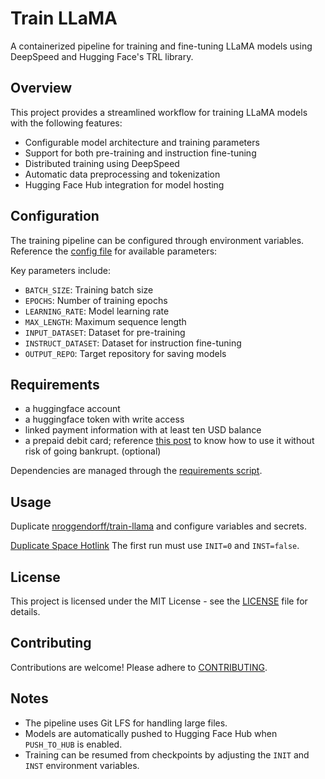 # Train LLaMA

A containerized pipeline for training and fine-tuning LLaMA models using DeepSpeed and Hugging Face's TRL library.

## Overview

This project provides a streamlined workflow for training LLaMA models with the following features:

- Configurable model architecture and training parameters
- Support for both pre-training and instruction fine-tuning
- Distributed training using DeepSpeed
- Automatic data preprocessing and tokenization
- Hugging Face Hub integration for model hosting

## Configuration

The training pipeline can be configured through environment variables. Reference the [config file](./config.py) for available parameters:

Key parameters include:

- `BATCH_SIZE`: Training batch size
- `EPOCHS`: Number of training epochs
- `LEARNING_RATE`: Model learning rate
- `MAX_LENGTH`: Maximum sequence length
- `INPUT_DATASET`: Dataset for pre-training
- `INSTRUCT_DATASET`: Dataset for instruction fine-tuning
- `OUTPUT_REPO`: Target repository for saving models

## Requirements

- a huggingface account
- a huggingface token with write access
- linked payment information with at least ten USD balance
- a prepaid debit card; reference [this post](https://huggingface.co/posts/nroggendorff/896561565033687) to know how to use it without risk of going bankrupt. (optional)

Dependencies are managed through the [requirements script](./installer.sh).

## Usage

Duplicate [nroggendorff/train-llama](https://huggingface.co/spaces/nroggendorff/train-llama) and configure variables and secrets.

[Duplicate Space Hotlink](https://huggingface.co/spaces/nroggendorff/train-llama?duplicate=true)
The first run must use `INIT=0` and `INST=false`.

## License

This project is licensed under the MIT License - see the [LICENSE](./LICENSE) file for details.

## Contributing

Contributions are welcome! Please adhere to [CONTRIBUTING](./CONTRIBUTING.md).

## Notes

- The pipeline uses Git LFS for handling large files.
- Models are automatically pushed to Hugging Face Hub when `PUSH_TO_HUB` is enabled.
- Training can be resumed from checkpoints by adjusting the `INIT` and `INST` environment variables.

